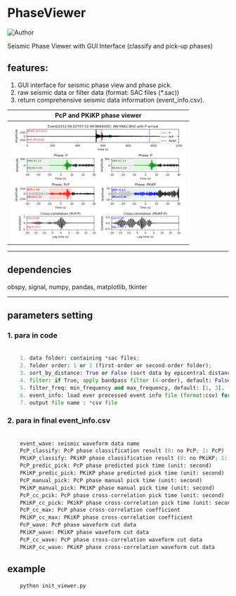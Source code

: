 # PhaseViewer
![Author](https://img.shields.io/badge/Author-TianyuCui-blue.svg)

Seismic Phase Viewer with GUI Interface (classify and pick-up phases)


## features:
1. GUI interface for seismic phase view and phase pick.
2. raw seismic data or filter data (format: SAC files (*.sac))
3. return comprehensive seismic data information (event_info.csv).


|**PcP and PKiKP phase viewer**    |
|:--------------------------------------------------------------:|
|<img src="https://github.com/cuitianyu20/PhaseViewer/blob/main/src/demo.png" alt="fcwtaudio" width="400"/>|
***

## dependencies
obspy, signal, numpy, pandas, matplotlib, tkinter
***

## parameters setting
### 1. para in code
```python

    1. data folder: containing *sac files;
    2. folder order: 1 or 2 (first-order or second-order folder);
    3. sort_by_distance: True or False (sort data by epicentral distance);
    4. filter: if True, apply bandpass filter (4-order), default: False;
    5. filter_freq: min_frequency and max_frequency, default: [1, 3].
    6. event_info: load ever processed event info file (format:csv) for processing same data
    7. output file name : *csv file

```
### 2. para in final event_info.csv
```python

    event_wave: seismic waveform data name
    PcP_classify: PcP phase classification result (0: no PcP; 1: PcP)
    PKiKP_classify: PKiKP phase classification result (0: no PKiKP; 1: PKiKP)
    PcP_predic_pick: PcP phase predicted pick time (unit: second)
    PKiKP_predic_pick: PKiKP phase predicted pick time (unit: second)
    PcP_manual_pick: PcP phase manual pick time (unit: second)
    PKiKP_manual_pick: PKiKP phase manual pick time (unit: second)
    PcP_cc_pcik: PcP phase cross-correlation pick time (unit: second)
    PKiKP_cc_pick: PKiKP phase cross-correlation pick time (unit: second)
    PcP_cc_max: PcP phase cross-correlation coefficient
    PKiKP_cc_max: PKiKP phase cross-correlation coefficient
    PcP_wave: PcP phase waveform cut data
    PKiKP_wave: PKiKP phase waveform cut data
    PcP_cc_wave: PcP phase cross-correlation waveform cut data
    PKiKP_cc_wave: PKiKP phase cross-correlation waveform cut data

```

## example
```bash
    python init_viewer.py
```

